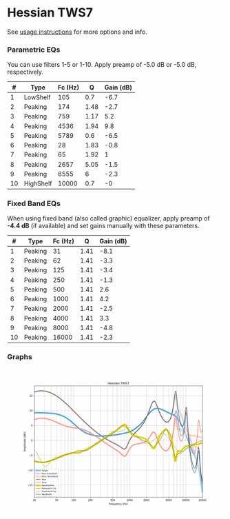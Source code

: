 # Hessian TWS7
See [usage instructions](https://github.com/jaakkopasanen/AutoEq#usage) for more options and info.

### Parametric EQs
You can use filters 1-5 or 1-10. Apply preamp of -5.0 dB or -5.0 dB, respectively.

|   # | Type      |   Fc (Hz) |    Q |   Gain (dB) |
|-----|-----------|-----------|------|-------------|
|   1 | LowShelf  |       105 | 0.7  |        -6.7 |
|   2 | Peaking   |       174 | 1.48 |        -2.7 |
|   3 | Peaking   |       759 | 1.17 |         5.2 |
|   4 | Peaking   |      4536 | 1.94 |         9.8 |
|   5 | Peaking   |      5789 | 0.6  |        -6.5 |
|   6 | Peaking   |        28 | 1.83 |        -0.8 |
|   7 | Peaking   |        65 | 1.92 |         1   |
|   8 | Peaking   |      2657 | 5.05 |        -1.5 |
|   9 | Peaking   |      6555 | 6    |        -2.3 |
|  10 | HighShelf |     10000 | 0.7  |        -0   |

### Fixed Band EQs
When using fixed band (also called graphic) equalizer, apply preamp of **-4.4 dB** (if available) and set gains manually with these parameters.

|   # | Type    |   Fc (Hz) |    Q |   Gain (dB) |
|-----|---------|-----------|------|-------------|
|   1 | Peaking |        31 | 1.41 |        -8.1 |
|   2 | Peaking |        62 | 1.41 |        -3.3 |
|   3 | Peaking |       125 | 1.41 |        -3.4 |
|   4 | Peaking |       250 | 1.41 |        -1.3 |
|   5 | Peaking |       500 | 1.41 |         2.6 |
|   6 | Peaking |      1000 | 1.41 |         4.2 |
|   7 | Peaking |      2000 | 1.41 |        -2.5 |
|   8 | Peaking |      4000 | 1.41 |         3.3 |
|   9 | Peaking |      8000 | 1.41 |        -4.8 |
|  10 | Peaking |     16000 | 1.41 |        -2.3 |

### Graphs
![](./Hessian%20TWS7.png)
